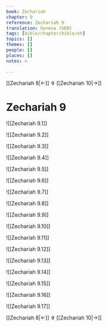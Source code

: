 ```yaml
---
book: Zechariah
chapter: 9
reference: Zechariah 9
translation: Geneva (GEN)
tags: [bible/chapter/bible/ot]
topics: []
themes: []
people: []
places: []
notes: >
  
---
```


[[Zechariah 8|<-]] ✞ [[Zechariah 10|->]]

# Zechariah 9

![[Zechariah 9.1]]

![[Zechariah 9.2]]

![[Zechariah 9.3]]

![[Zechariah 9.4]]

![[Zechariah 9.5]]

![[Zechariah 9.6]]

![[Zechariah 9.7]]

![[Zechariah 9.8]]

![[Zechariah 9.9]]

![[Zechariah 9.10]]

![[Zechariah 9.11]]

![[Zechariah 9.12]]

![[Zechariah 9.13]]

![[Zechariah 9.14]]

![[Zechariah 9.15]]

![[Zechariah 9.16]]

![[Zechariah 9.17]]

[[Zechariah 8|<-]] ✞ [[Zechariah 10|->]]
